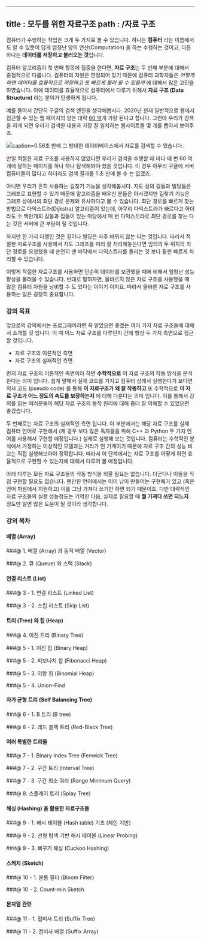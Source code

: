 ----------------
title : 모두를 위한 자료구조
path : /자료 구조
----------------

컴퓨터가 수행하는 작업은 크게 두 가지로 볼 수 있습니다. 하나는 **컴퓨터** 라는 이름에서도 알 수 있듯이 답게 엄청난 양의 연산(Computation) 을 하는 수행하는 것이고, 다른 하나는 **데이터를 저장하고 불러오는 것**입니다. 

컴퓨터 알고리즘이 첫 번째 항목에 집중을 한다면, **자료 구조**는 두 번째 부분에 대해서 중점적으로 다룹니다. 컴퓨터의 자원은 한정되어 있기 때문에 컴퓨터 과학자들은 *어떻게 하면 데이터를 효율적으로 저장하고 또 빠르게 불러 올 수 있을까* 에 대해서 많은 고민을 하였습니다. 이에 데이터를 효율적으로 컴퓨터에서 다루기 위해서 **자료 구조 (Data Structure)** 라는 분야가 탄생하게 됩니다. 

예를 들어서 간단히 구글의 검색 엔진을 생각해봅시다. 2020년 현재 일반적으로 웹에서 접근할 수 있는 웹 페이지의 양은 대략 [60 억](https://websitesetup.org/news/how-many-websites-are-there/#:~:text=According%20to%20statistical%20research%20by,web%20pages%20as%20of%202020.)개 가량 된다고 합니다. 그런데 우리가 검색을 하게 되면 우리가 검색한 내용과 가장 잘 일치하는 웹사이트들 몇 개를 뽑아서 보여주죠.

![caption=0.56초 만에 그 방대한 데이터베이스에서 자료를 검색할 수 있습니다.](/img/ds/googsearch.png)

만일 적절한 자료 구조를 사용하지 않았다면 우리가 검색을 수행할 때 마다 매 번 60 억 개에 달하는 페이지를 하나 하나 탐색해봐야 했을 것입니다. 이 경우 아무리 구글에 서버 컴퓨터들이 많다고 하더라도 검색 결과를 1 초 만에 볼 수 는 없겠죠.

아니면 우리가 흔히 사용하는 길찾기 기능을 생각해봅시다. 지도 상의 길들과 빌딩들은 그래프로 표현할 수 있기 때문에 알고리즘을 배우신 분들은 아시겠지만 길찾기 기능은 그래프 상에서의 최단 경로 문제와 유사하다고 볼 수 있습니다. 최단 경로를 빠르게 찾는 방법으로 다익스트라(Dijkstra) 알고리즘이 있는데, 아무리 다익스트라가 빠르다고 하더라도 수 백만개의 길들과 집들이 있는 마당에서 매 번 다익스트라로 최단 경로를 찾는 다는 것은 서버에 큰 부담이 될 것입니다.

하지만 한 가지 다행인 것은 길이나 빌딩은 자주 바뀌지 않는 다는 것입니다. 따라서 적절한 자료구조를 사용해서 지도 그래프를 미리 잘 처리해놓는다면 임의의 두 위치의 최단 경로를 요청했을 때 순전히 맨 바닥에서 다익스트라를 돌리는 것 보다 훨씬 빠르게 처리할 수 있습니다. 

이렇게 적절한 자료구조를 사용하면 단순히 데이터를 보관했을 때에 비해서 엄청난 성능 향상을 불러올 수 있습니다. 반대로 말하자면, 올바르지 않은 자료 구조를 사용했을 때 많은 컴퓨터 자원을 낭비할 수 도 있다는 이야기 이지요. 따라서 올바른 자료 구조를 사용하는 일은 굉장히 중요합니다.

### 강의 목표

앞으로의 강의에서는 프로그래머라면 꼭 알았으면 좋겠는 여러 가지 자료 구조들에 대해서 소개할 것 입니다. 이 때 어느 자료 구조를 다루던지 간에 항상 두 가지 측면으로 접근할 것입니다.

* 자료 구조의 이론적인 측면
* 자료 구조의 실재적인 측면

먼저 자료 구조의 이론적인 측면이라 하면 **수학적으로** 이 자료 구조의 작동 방식을 분석한다는 의미 입니다. 쉽게 말해서 실제 코드를 가지고 컴퓨터 상에서 실행한다기 보다면 의사 코드 (pseudo code) 를 통해 **이 자료구조가 왜 잘 작동하고** 또 수학적으로 **이 자료 구조가 어느 정도의 속도를 보장하는지** 에 대해 다룬다는 의미 입니다. 이를 통해서 강의를 읽는 여러분들이 해당 자료 구조의 동작 원리에 대해 좀더 잘 이해할 수 있었으면 좋겠습니다.

두 번째로는 자료 구조의 실재적인 측면 입니다. 이 부분에서는 해당 자료 구조를 실제 컴퓨터 언어로 구현해서 (제 경우 보다 많은 독자들을 위해 C++ 과 Python 두 가지 언어를 사용해서 구현할 예정입니다.) 실제로 실행해 보는 것입니다. 컴퓨터는 수학적인 분석에서 가정하는 이상적인 모델과는 거리가 먼 기계이기 때문에 자료 구조 간의 성능 비교는 직접 실행해보아야 정확합니다. 따라서 이 단계에서는 자료 구조를 어떻게 하면 효율적으로 구현할 수 있는지에 대해서 다루어 볼 예정입니다. 

아래 다루는 모든 자료 구조들의 작동 방식을 외울 필요는 없습니다. 더군다나 이들을 직접 구현할 필요도 없습니다. 왠만한 언어에서는 이미 남이 만들어는 구현체가 있고 (혹은 언어 차원에서 지원하고) 이를 그냥 가져다 쓰기만 하면 되기 때문이죠. 다만 대략적인 자료 구조들의 실행 성능정도는 기억한 다음, 실제로 필요할 때 **뭘 가져다 쓰면 되느지** 정도만 알면 많은 도움이 될 것이라 생각합니다.

### 강의 목차

#### 배열 (Array)

###@ 1. 배열 (Array) 과 동적 배열 (Vector)

###@ 2. 큐 (Queue) 와 스택 (Stack)

#### 연결 리스트 (List)

###@ 3 - 1. 연결 리스트 (Linked List)

###@ 3 - 2. 스킵 리스트 (Skip List)

#### 트리 (Tree) 와 힙 (Heap)

###@ 4. 이진 트리 (Binary Tree)

###@ 5 - 1. 이진 힙 (Binary Heap)

###@ 5 - 2. 피보나치 힙 (Fibonacci Heap)

###@ 5 - 3. 이항 힙 (Binomial Heap)

###@ 5 - 4. Union-Find

#### 자가 균형 트리 (Self Balancing Tree)

###@ 6 - 1. B 트리 (B tree)

###@ 6 - 2. 레드 블랙 트리 (Red-Black Tree)

#### 여러 특별한 트리들

###@ 7 - 1. Binary Index Tree (Fenwick Tree)

###@ 7 - 2. 구간 트리 (Interval Tree)

###@ 7 - 3. 구간 최소 쿼리 (Range Minimum Query)

###@ 8. 스플레이 트리 (Splay Tree)

#### 해싱 (Hashing) 을 활용한 자료구조들

###@ 9 - 1. 해시 테이블 (Hash table) 기초 (체인 기반)

###@ 9 - 2. 선형 탐색 기반 해시 테이블 (Linear Probing)

###@ 9 - 3. 뻐꾸기 해싱 (Cuckoo Hashing)

#### 스케치 (Sketch)

###@ 10 - 1. 블룸 필터 (Bloom Filter)

###@ 10 - 2. Count-min Sketch

#### 문자열 관련

###@ 11 - 1. 접미사 트리 (Suffix Tree)

###@ 11 - 2. 접미사 배열 (Suffix Array)